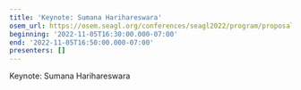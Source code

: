 ```yaml
---
title: 'Keynote: Sumana Harihareswara'
osem_url: https://osem.seagl.org/conferences/seagl2022/program/proposals/919
beginning: '2022-11-05T16:30:00.000-07:00'
end: '2022-11-05T16:50:00.000-07:00'
presenters: []
---
```


Keynote: Sumana Harihareswara
